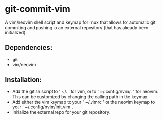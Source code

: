 # git-commit-vim
A vim/neovim shell script and keymap for linux that allows for automatic git commiting and pushing to an external repository (that has already been initialized).

## Dependencies:
- git
- vim/neovim

## Installation:
- Add the git.sh script to ' ~/. ' for vim, or to ' ~/.config/nvim/. ' for neovim. This can be customized by changing the calling path in the keymap.
- Add either the vim keymap to your ' ~/.vimrc ' or the neovim keymap to your ' ~/.config/nvim/init.vim '.
- Initialize the external repo for your git repository.
